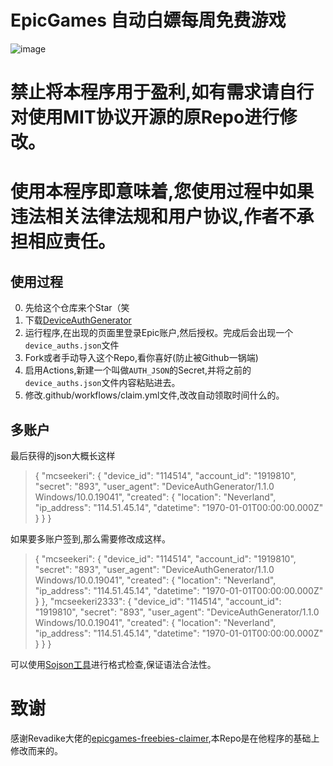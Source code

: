 # EpicGames 自动白嫖每周免费游戏
![image](https://user-images.githubusercontent.com/4411977/74479432-6a6d1b00-4eaf-11ea-930f-1b89e7135887.png)

# 禁止将本程序用于盈利,如有需求请自行对使用MIT协议开源的原Repo进行修改。
# 使用本程序即意味着,您使用过程中如果违法相关法律法规和用户协议,作者不承担相应责任。
## 使用过程
0. 先给这个仓库来个Star（笑
1. 下载[DeviceAuthGenerator](https://github.com/xMistt/DeviceAuthGenerator/releases/)
2. 运行程序,在出现的页面里登录Epic账户,然后授权。完成后会出现一个 `device_auths.json`文件
3. Fork或者手动导入这个Repo,看你喜好(防止被Github一锅端)
4. 启用Actions,新建一个叫做`AUTH_JSON`的Secret,并将之前的`device_auths.json`文件内容粘贴进去。
5. 修改.github/workflows/claim.yml文件,改改自动领取时间什么的。

## 多账户
最后获得的json大概长这样

> {
>     "mcseekeri": {
>         "device_id": "114514",
>         "account_id": "1919810",
>         "secret": "893",
>         "user_agent": "DeviceAuthGenerator/1.1.0 Windows/10.0.19041",
>         "created": {
>             "location": "Neverland",
>             "ip_address": "114.51.45.14",
>             "datetime": "1970-01-01T00:00:00.000Z"
>         }
>     }
> }

如果要多账户签到,那么需要修改成这样。

> {
>     "mcseekeri": {
>         "device_id": "114514",
>         "account_id": "1919810",
>         "secret": "893",
>         "user_agent": "DeviceAuthGenerator/1.1.0 Windows/10.0.19041",
>         "created": {
>             "location": "Neverland",
>             "ip_address": "114.51.45.14",
>             "datetime": "1970-01-01T00:00:00.000Z"
>         }
>     },
>     "mcseekeri2333": {
>         "device_id": "114514",
>         "account_id": "1919810",
>         "secret": "893",
>         "user_agent": "DeviceAuthGenerator/1.1.0 Windows/10.0.19041",
>         "created": {
>             "location": "Neverland",
>             "ip_address": "114.51.45.14",
>             "datetime": "1970-01-01T00:00:00.000Z"
>         }
>     }
> }

可以使用[Sojson工具](https://www.sojson.com/)进行格式检查,保证语法合法性。
# 致谢
感谢Revadike大佬的[epicgames-freebies-claimer](https://github.com/Revadike/epicgames-freebies-claimer),本Repo是在他程序的基础上修改而来的。